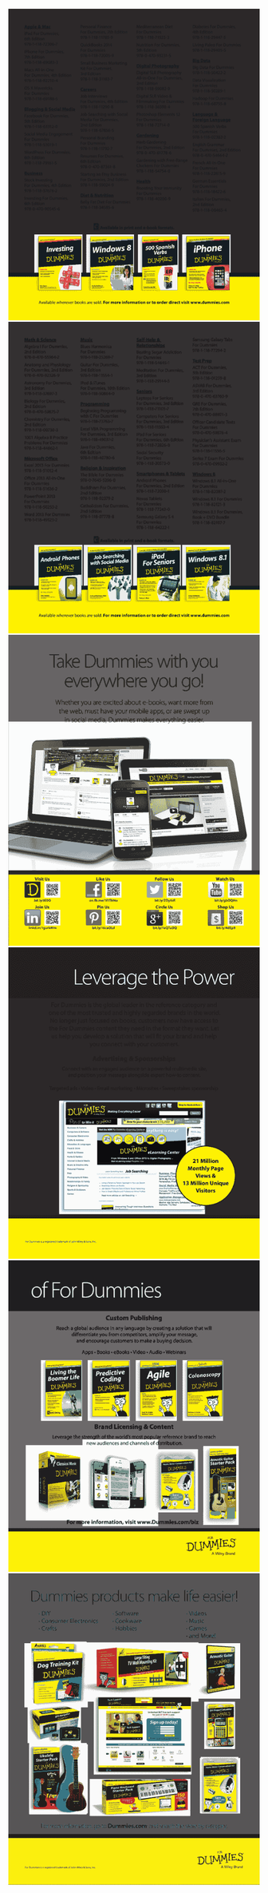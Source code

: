 ![图片](img/ad1.png)![图片](img/ad2.png)![图片](img/ad3.png)![图片](img/ad4.png)![图片](img/ad5.png)![图片](img/ad6.png)
